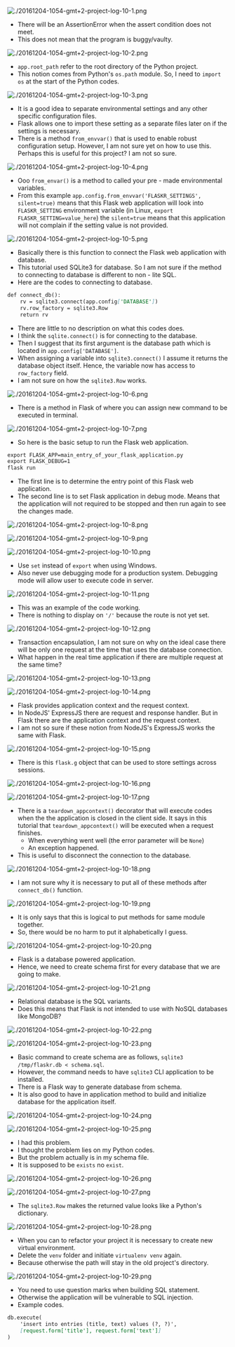 ﻿![./20161204-1054-gmt+2-project-log-10-1.png](./20161204-1054-gmt+2-project-log-10-1.png)

* There will be an AssertionError when the assert condition does not meet.
* This does not mean that the program is buggy/vaulty.

![./20161204-1054-gmt+2-project-log-10-2.png](./20161204-1054-gmt+2-project-log-10-2.png)

* `app.root_path` refer to the root directory of the Python project.
* This notion comes from Python's `os.path` module. So, I need to `import os` at the start of the Python codes.

![./20161204-1054-gmt+2-project-log-10-3.png](./20161204-1054-gmt+2-project-log-10-3.png)

* It is a good idea to separate environmental settings and any other specific configuration files.
* Flask allows one to import these setting as a separate files later on if the settings is necessary.
* There is a method `from_envvar()` that is used to enable robust configuration setup. However, I am not sure yet on how to use this. Perhaps this is useful for this project? I am not so sure.

![./20161204-1054-gmt+2-project-log-10-4.png](./20161204-1054-gmt+2-project-log-10-4.png)

* Ooo `from_envar()` is a method to called your pre - made environmental variables.
* From this example `app.config.from_envvar('FLASKR_SETTINGS', silent=true)` means that this Flask web application will look into `FLASKR_SETTING` environment variable (in Linux, `export FLASKR_SETTING=value_here`) the `silent=true` means that this application will not complain if the setting value is not provided.

![./20161204-1054-gmt+2-project-log-10-5.png](./20161204-1054-gmt+2-project-log-10-5.png)

* Basically there is this function to connect the Flask web application with database.
* This tutorial used SQLite3 for database. So I am not sure if the method to connecting to database is different to non - lite SQL.
* Here are the codes to connecting to database.

```markdown
def connect_db():
    rv = sqlite3.connect(app.config['DATABASE'])
    rv.row_factory = sqlite3.Row
    return rv
```

* There are little to no description on what this codes does.
* I think the `sqlite.connect()` is for connecting to the database.
* Then I suggest that its first argument is the database path which is located in `app.config['DATABASE']`.
* When assigning a variable into `sqlite3.connect()` I assume it returns the database object itself. Hence, the variable now has access to `row_factory` field.
* I am not sure on how the `sqlite3.Row` works.

![./20161204-1054-gmt+2-project-log-10-6.png](./20161204-1054-gmt+2-project-log-10-6.png)

* There is a method in Flask of where you can assign new command to be executed in terminal.

![./20161204-1054-gmt+2-project-log-10-7.png](./20161204-1054-gmt+2-project-log-10-7.png)

* So here is the basic setup to run the Flask web application.

```markdown
export FLASK_APP=main_entry_of_your_flask_application.py
export FLASK_DEBUG=1
flask run
```

* The first line is to determine the entry point of this Flask web application.
* The second line is to set Flask application in debug mode. Means that the application will not required to be stopped and then run again to see the changes made.

![./20161204-1054-gmt+2-project-log-10-8.png](./20161204-1054-gmt+2-project-log-10-8.png)

![./20161204-1054-gmt+2-project-log-10-9.png](./20161204-1054-gmt+2-project-log-10-9.png)

![./20161204-1054-gmt+2-project-log-10-10.png](./20161204-1054-gmt+2-project-log-10-10.png)

* Use `set` instead of `export` when using Windows.
* Also never use debugging mode for a production system. Debugging mode will allow user to execute code in server.

![./20161204-1054-gmt+2-project-log-10-11.png](./20161204-1054-gmt+2-project-log-10-11.png)

* This was an example of the code working.
* There is nothing to display on `'/'` because the route is not yet set.

![./20161204-1054-gmt+2-project-log-10-12.png](./20161204-1054-gmt+2-project-log-10-12.png)

* Transaction encapsulation, I am not sure on why on the ideal case there will be only one request at the time that uses the database connection.
* What happen in the real time application if there are multiple request at the same time?

![./20161204-1054-gmt+2-project-log-10-13.png](./20161204-1054-gmt+2-project-log-10-13.png)

![./20161204-1054-gmt+2-project-log-10-14.png](./20161204-1054-gmt+2-project-log-10-14.png)

* Flask provides application context and the request context.
* In NodeJS' ExpressJS there are request and response handler. But in Flask there are the application context and the request context.
* I am not so sure if these notion from NodeJS's ExpressJS works the same with Flask.

![./20161204-1054-gmt+2-project-log-10-15.png](./20161204-1054-gmt+2-project-log-10-15.png)

* There is this `flask.g` object that can be used to store settings across sessions.

![./20161204-1054-gmt+2-project-log-10-16.png](./20161204-1054-gmt+2-project-log-10-16.png)

![./20161204-1054-gmt+2-project-log-10-17.png](./20161204-1054-gmt+2-project-log-10-17.png)

* There is a `teardown_appcontext()` decorator that will execute codes when the the application is closed in the client side. It says in this tutorial that `teardown_appcontext()` will be executed when a request finishes.
    * When everything went well (the error parameter will be `None`)
    * An exception happened.
* This is useful to disconnect the connection to the database.

![./20161204-1054-gmt+2-project-log-10-18.png](./20161204-1054-gmt+2-project-log-10-18.png)

* I am not sure why it is necessary to put all of these methods after `connect_db()` function.

![./20161204-1054-gmt+2-project-log-10-19.png](./20161204-1054-gmt+2-project-log-10-19.png)

* It is only says that this is logical to put methods for same module together.
* So, there would be no harm to put it alphabetically I guess.

![./20161204-1054-gmt+2-project-log-10-20.png](./20161204-1054-gmt+2-project-log-10-20.png)

* Flask is a database powered application.
* Hence, we need to create schema first for every database that we are going to make.

![./20161204-1054-gmt+2-project-log-10-21.png](./20161204-1054-gmt+2-project-log-10-21.png)

* Relational database is the SQL variants.
* Does this means that Flask is not intended to use with NoSQL databases like MongoDB?

![./20161204-1054-gmt+2-project-log-10-22.png](./20161204-1054-gmt+2-project-log-10-22.png)

![./20161204-1054-gmt+2-project-log-10-23.png](./20161204-1054-gmt+2-project-log-10-23.png)

* Basic command to create schema are as follows, `sqlite3 /tmp/flaskr.db < schema.sql`.
* However, the command needs to have `sqlite3` CLI application to be installed.
* There is a Flask way to generate database from schema.
* It is also good to have in application method to build and initialize database for the application itself.

![./20161204-1054-gmt+2-project-log-10-24.png](./20161204-1054-gmt+2-project-log-10-24.png)

![./20161204-1054-gmt+2-project-log-10-25.png](./20161204-1054-gmt+2-project-log-10-25.png)

* I had this problem.
* I thought the problem lies on my Python codes.
* But the problem actually is in my schema file.
* It is supposed to be `exists` no `exist`.

![./20161204-1054-gmt+2-project-log-10-26.png](./20161204-1054-gmt+2-project-log-10-26.png)

![./20161204-1054-gmt+2-project-log-10-27.png](./20161204-1054-gmt+2-project-log-10-27.png)

* The `sqlite3.Row` makes the returned value looks like a Python's dictionary.

![./20161204-1054-gmt+2-project-log-10-28.png](./20161204-1054-gmt+2-project-log-10-28.png)

* When you can to refactor your project it is necessary to create new virtual environment.
* Delete the `venv` folder and initiate `virtualenv venv` again.
* Because otherwise the path will stay in the old project's directory.

![./20161204-1054-gmt+2-project-log-10-29.png](./20161204-1054-gmt+2-project-log-10-29.png)

* You need to use question marks when building SQL statement.
* Otherwise the application will be vulnerable to SQL injection.
* Example codes.

```markdown
db.execute(
    'insert into entries (title, text) values (?, ?)',
    [request.form['title'], request.form['text']]
)
```